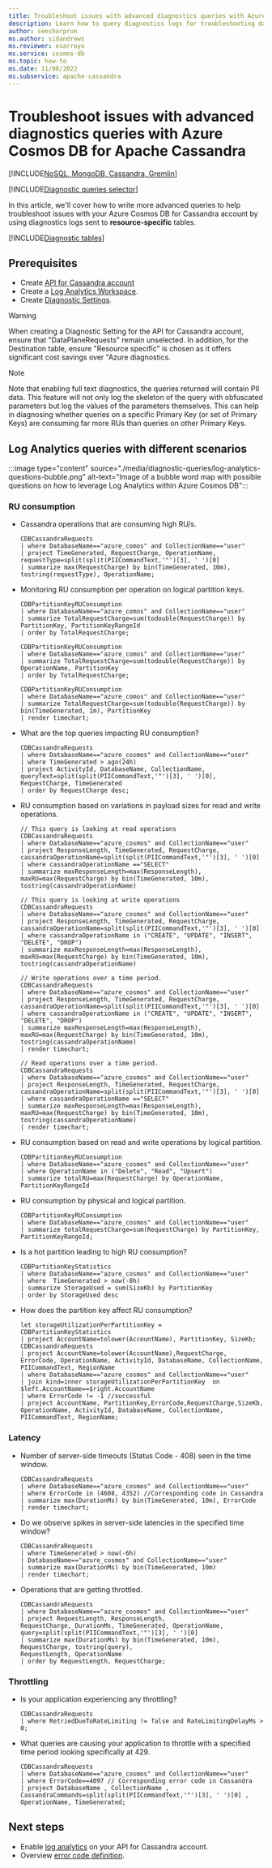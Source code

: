 ```yaml
---
title: Troubleshoot issues with advanced diagnostics queries with Azure Cosmos DB for Apache Cassandra
description: Learn how to query diagnostics logs for troubleshooting data stored in Azure Cosmos DB for Apache Cassandra.
author: seesharprun
ms.author: sidandrews
ms.reviewer: esarroyo
ms.service: cosmos-db
ms.topic: how-to
ms.date: 11/08/2022
ms.subservice: apache-cassandra
---
```


# Troubleshoot issues with advanced diagnostics queries with Azure Cosmos DB for Apache Cassandra

[!INCLUDE[NoSQL, MongoDB, Cassandra, Gremlin](../includes/appliesto-nosql-mongodb-cassandra-gremlin.md)]

[!INCLUDE[Diagnostic queries selector](../includes/diagnostic-queries-selector.md)]

In this article, we'll cover how to write more advanced queries to help troubleshoot issues with your Azure Cosmos DB for Cassandra account by using diagnostics logs sent to **resource-specific** tables.

[!INCLUDE[Diagnostic tables](../includes/diagnostics-tables.md)]

## Prerequisites

- Create [API for Cassandra account](create-account-java.md)
- Create a [Log Analytics Workspace](/azure/azure-monitor/logs/quick-create-workspace).
- Create [Diagnostic Settings](../monitor-resource-logs.md).

> [!WARNING]
> When creating a Diagnostic Setting for the API for Cassandra account, ensure that "DataPlaneRequests" remain unselected. In addition, for the Destination table, ensure "Resource specific" is chosen as it offers significant cost savings over "Azure diagnostics.

> [!NOTE]
> Note that enabling full text diagnostics, the queries returned will contain PII data.
> This feature will not only log the skeleton of the query with obfuscated parameters but log the values of the parameters themselves.
> This can help in diagnosing whether queries on a specific Primary Key (or set of Primary Keys) are consuming far more RUs than queries on other Primary Keys.

## Log Analytics queries with different scenarios

:::image type="content" source="./media/diagnostic-queries/log-analytics-questions-bubble.png" alt-text="Image of a bubble word map with possible questions on how to leverage Log Analytics within Azure Cosmos DB":::

### RU consumption

- Cassandra operations that are consuming high RU/s.

    ```kusto
    CDBCassandraRequests 
    | where DatabaseName=="azure_comos" and CollectionName=="user" 
    | project TimeGenerated, RequestCharge, OperationName,
    requestType=split(split(PIICommandText,'"')[3], ' ')[0]
    | summarize max(RequestCharge) by bin(TimeGenerated, 10m), tostring(requestType), OperationName;
    ```

- Monitoring RU consumption per operation on logical partition keys.

    ```kusto
    CDBPartitionKeyRUConsumption
    | where DatabaseName=="azure_comos" and CollectionName=="user"
    | summarize TotalRequestCharge=sum(todouble(RequestCharge)) by PartitionKey, PartitionKeyRangeId
    | order by TotalRequestCharge;
    
    CDBPartitionKeyRUConsumption
    | where DatabaseName=="azure_comos" and CollectionName=="user"
    | summarize TotalRequestCharge=sum(todouble(RequestCharge)) by OperationName, PartitionKey
    | order by TotalRequestCharge;
    
    CDBPartitionKeyRUConsumption
    | where DatabaseName=="azure_comos" and CollectionName=="user"
    | summarize TotalRequestCharge=sum(todouble(RequestCharge)) by bin(TimeGenerated, 1m), PartitionKey
    | render timechart;
    ```

- What are the top queries impacting RU consumption?

    ```kusto
    CDBCassandraRequests
    | where DatabaseName=="azure_cosmos" and CollectionName=="user"
    | where TimeGenerated > ago(24h)
    | project ActivityId, DatabaseName, CollectionName, queryText=split(split(PIICommandText,'"')[3], ' ')[0], RequestCharge, TimeGenerated
    | order by RequestCharge desc;
    ```

- RU consumption based on variations in payload sizes for read and write operations.

    ```kusto
    // This query is looking at read operations
    CDBCassandraRequests
    | where DatabaseName=="azure_cosmos" and CollectionName=="user"
    | project ResponseLength, TimeGenerated, RequestCharge, cassandraOperationName=split(split(PIICommandText,'"')[3], ' ')[0]
    | where cassandraOperationName =="SELECT"
    | summarize maxResponseLength=max(ResponseLength), maxRU=max(RequestCharge) by bin(TimeGenerated, 10m), tostring(cassandraOperationName)
    
    // This query is looking at write operations
    CDBCassandraRequests
    | where DatabaseName=="azure_cosmos" and CollectionName=="user"
    | project ResponseLength, TimeGenerated, RequestCharge, cassandraOperationName=split(split(PIICommandText,'"')[3], ' ')[0]
    | where cassandraOperationName in ("CREATE", "UPDATE", "INSERT", "DELETE", "DROP")
    | summarize maxResponseLength=max(ResponseLength), maxRU=max(RequestCharge) by bin(TimeGenerated, 10m), tostring(cassandraOperationName)
    
    // Write operations over a time period.
    CDBCassandraRequests
    | where DatabaseName=="azure_cosmos" and CollectionName=="user"
    | project ResponseLength, TimeGenerated, RequestCharge, cassandraOperationName=split(split(PIICommandText,'"')[3], ' ')[0]
    | where cassandraOperationName in ("CREATE", "UPDATE", "INSERT", "DELETE", "DROP")
    | summarize maxResponseLength=max(ResponseLength), maxRU=max(RequestCharge) by bin(TimeGenerated, 10m), tostring(cassandraOperationName)
    | render timechart;
    
    // Read operations over a time period.
    CDBCassandraRequests
    | where DatabaseName=="azure_cosmos" and CollectionName=="user"
    | project ResponseLength, TimeGenerated, RequestCharge, cassandraOperationName=split(split(PIICommandText,'"')[3], ' ')[0]
    | where cassandraOperationName =="SELECT"
    | summarize maxResponseLength=max(ResponseLength), maxRU=max(RequestCharge) by bin(TimeGenerated, 10m), tostring(cassandraOperationName)
    | render timechart;
    ```

- RU consumption based on read and write operations by logical partition.

    ```kusto
    CDBPartitionKeyRUConsumption
    | where DatabaseName=="azure_cosmos" and CollectionName=="user"
    | where OperationName in ("Delete", "Read", "Upsert")
    | summarize totalRU=max(RequestCharge) by OperationName, PartitionKeyRangeId
    ```

- RU consumption by physical and logical partition.

    ```kusto
    CDBPartitionKeyRUConsumption
    | where DatabaseName=="azure_cosmos" and CollectionName=="user"
    | summarize totalRequestCharge=sum(RequestCharge) by PartitionKey, PartitionKeyRangeId;
    ```

- Is a hot partition leading to high RU consumption?

    ```kusto
    CDBPartitionKeyStatistics
    | where DatabaseName=="azure_cosmos" and CollectionName=="user"
    | where  TimeGenerated > now(-8h)
    | summarize StorageUsed = sum(SizeKb) by PartitionKey
    | order by StorageUsed desc
    ```

- How does the partition key affect RU consumption?

    ```kusto
    let storageUtilizationPerPartitionKey = 
    CDBPartitionKeyStatistics
    | project AccountName=tolower(AccountName), PartitionKey, SizeKb;
    CDBCassandraRequests
    | project AccountName=tolower(AccountName),RequestCharge, ErrorCode, OperationName, ActivityId, DatabaseName, CollectionName, PIICommandText, RegionName
    | where DatabaseName=="azure_cosmos" and CollectionName=="user"
    | join kind=inner storageUtilizationPerPartitionKey  on $left.AccountName==$right.AccountName
    | where ErrorCode != -1 //successful
    | project AccountName, PartitionKey,ErrorCode,RequestCharge,SizeKb, OperationName, ActivityId, DatabaseName, CollectionName, PIICommandText, RegionName;
    ```

### Latency

- Number of server-side timeouts (Status Code - 408) seen in the time window.

    ```kusto
    CDBCassandraRequests
    | where DatabaseName=="azure_cosmos" and CollectionName=="user"
    | where ErrorCode in (4608, 4352) //Corresponding code in Cassandra
    | summarize max(DurationMs) by bin(TimeGenerated, 10m), ErrorCode
    | render timechart;
    ```

- Do we observe spikes in server-side latencies in the specified time window?

    ```kusto
    CDBCassandraRequests
    | where TimeGenerated > now(-6h)
    | DatabaseName=="azure_cosmos" and CollectionName=="user"
    | summarize max(DurationMs) by bin(TimeGenerated, 10m)
    | render timechart;
    ```

- Operations that are getting throttled.

    ```kusto
    CDBCassandraRequests
    | where DatabaseName=="azure_cosmos" and CollectionName=="user"
    | project RequestLength, ResponseLength,
    RequestCharge, DurationMs, TimeGenerated, OperationName,
    query=split(split(PIICommandText,'"')[3], ' ')[0]
    | summarize max(DurationMs) by bin(TimeGenerated, 10m), RequestCharge, tostring(query),
    RequestLength, OperationName
    | order by RequestLength, RequestCharge;
    ```

### Throttling

- Is your application experiencing any throttling?

    ```kusto
    CDBCassandraRequests
    | where RetriedDueToRateLimiting != false and RateLimitingDelayMs > 0;
    ```

- What queries are causing your application to throttle with a specified time period looking specifically at 429.

    ```kusto
    CDBCassandraRequests
    | where DatabaseName=="azure_cosmos" and CollectionName=="user"
    | where ErrorCode==4097 // Corresponding error code in Cassandra
    | project DatabaseName , CollectionName , CassandraCommands=split(split(PIICommandText,'"')[3], ' ')[0] , OperationName, TimeGenerated;
    ```

## Next steps

- Enable [log analytics](/azure/azure-monitor/logs/log-analytics-overview) on your API for Cassandra account.
- Overview [error code definition](error-codes-solution.md).
